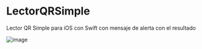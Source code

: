 # LectorQRSimple
Lector QR Simple  para iOS con Swift con mensaje de alerta con el resultado 


![image](https://drive.google.com/uc?export=view&id=194-0Zij9jn4pm8u-j04p7GCWUWhBnjGt)
